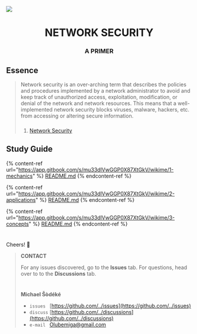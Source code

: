 <!--
[ file: README.md ] =======================================================================

[ description     ] -----------------------------------------------------------------------

	.md file containing educational material for network security.

[ explanation     ] -----------------------------------------------------------------------

	the purpose of this .md file is to be a primer on network security. it is divided into
	mechanics, applications, and concepts. mechanics focuses on technique, applications
	focuses on practical use cases, and concepts focuses on theory. each are designed to
	help beginners gradually become well versed in network security.
-->

<!--banner: [1920 x 620]-->
<img src="https://www.littlesun365.com/assets/uploads/1920x620/2018030709120852305.jpg"/>
<h1 align="center"> NETWORK SECURITY </h1>
<h3 align="center"> A PRIMER </h2>

<!--essence-->
## Essence

> Network security is an over-arching term that describes the policies and procedures implemented by a network administrator
> to avoid and keep track of unauthorized access, exploitation, modification, or denial of the network and network resources.
> This means that a well-implemented network security blocks viruses, malware, hackers, etc. from accessing or altering secure
> information.
>
> ###
>
> 1. [Network Security](https://www.techopedia.com/definition/24783/network-security)

<!--study-guide-->
## Study Guide

<!--mechanics-->
{% content-ref url="https://app.gitbook.com/s/mu33dlVwGGP0X87XtGkV/wikime/1-mechanics" %}
[README.md](WIKIME/1-mechanics/README.md)
{% endcontent-ref %}

<!--applications-->
{% content-ref url="https://app.gitbook.com/s/mu33dlVwGGP0X87XtGkV/wikime/2-applications" %}
[README.md](WIKIME/2-applications/README.md)
{% endcontent-ref %}

<!--concpets-->
{% content-ref url="https://app.gitbook.com/s/mu33dlVwGGP0X87XtGkV/wikime/3-concepts" %}
[README.md](WIKIME/3-concepts/README.md)
{% endcontent-ref %}

#

<!--contact-->
Cheers! 👋
> **CONTACT**
>
> For any issues discovered, go to the **Issues** tab. For questions, head over to
> to the **Discussions** tab.
> #
> **Michael Šòdéké**
> - `issues ` [https://github.com/../issues](https://github.com/../issues)
> - `discuss` [https://github.com/../discussions](https://github.com/../discussions)
> - `e-mail ` Olubemiga@gmail.com
